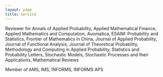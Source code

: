 ```yaml
---
layout: page
title: Service
---
```

Reviewer for Annals of Applied Probability, Applied Mathematical Finance, Applied Mathematics and Computation, Auomatica, ESAIM: Probability and Statistics, Frontier of Mathematics in China, Journal of Applied Probability, Journal of Functional Analysis, Journal of Theoretical Probability, Methodology and Computing in Applied Probability, Statistics and Probability Letters, Stochastic Models, Stochastic Processes and their Applications, Mathematical Reviews

Member of AMS, IMS, INFORMS, INFORMS APS
